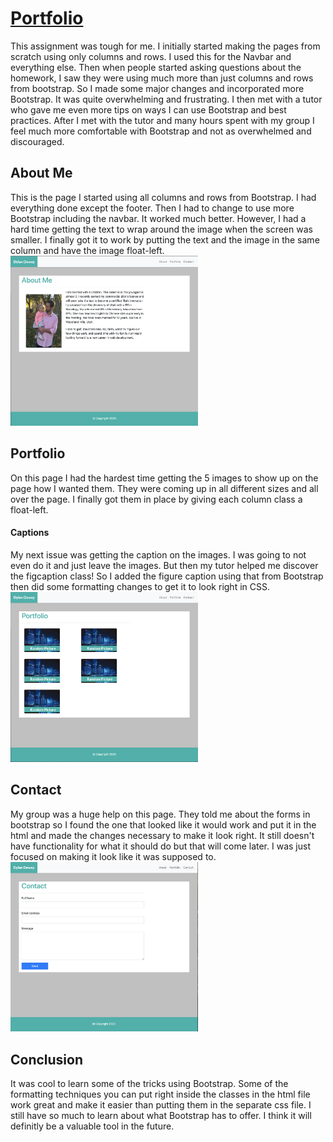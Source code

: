 # [Portfolio](https://dylandewey.github.io/Portfolio/)

This assignment was tough for me.  I initially started making the pages from scratch using only columns and rows.  I used this for the Navbar and everything else.  Then when people started asking questions about the homework, I saw they were using much more than just columns and rows from bootstrap.  So I made some major changes and incorporated more Bootstrap.  It was quite overwhelming and frustrating.  I then met with a tutor who gave me even more tips on ways I can use Bootstrap and best practices.  After I met with the tutor and many hours spent with my group I feel much more comfortable with Bootstrap and not as overwhelmed and discouraged.  

## About Me
This is the page I started using all columns and rows from Bootstrap.  I had everything done except the footer.  Then I had to change to use more Bootstrap including the navbar.  It worked much better.  However, I had a hard time getting the text to wrap around the image when the screen was smaller.  I finally got it to work by putting the text and the image in the same column and have the image float-left.  
<img alt="aboutme" src="images/aboutme.jpeg" width="300">

## Portfolio
On this page I had the hardest time getting the 5 images to show up on the page how I wanted them.  They were coming up in all different sizes and all over the page.  I finally got them in place by giving each column class a float-left.  
#### Captions
My next issue was getting the caption on the images.  I was going to not even do it and just leave the images.  But then my tutor helped me discover the figcaption class!  So I added the figure caption using that from Bootstrap then did some formatting changes to get it to look right in CSS.  
<img alt="portfolio" src="images/portfolio.jpeg" width="300">

## Contact
My group was a huge help on this page.  They told me about the forms in bootstrap so I found the one that looked like it would work and put it in the html and made the changes necessary to make it look right.  It still doesn't have functionality for what it should do but that will come later.  I was just focused on making it look like it was supposed to.  
<img alt="contact" src="images/contact.jpeg" width="300">


## Conclusion
It was cool to learn some of the tricks using Bootstrap.  Some of the formatting techniques you can put right inside the classes in the html file work great and make it easier than putting them in the separate css file.  I still have so much to learn about what Bootstrap has to offer.  I think it will definitly be a valuable tool in the future.  
